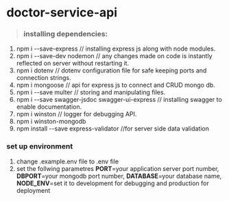 # doctor-service-api

> ### installing dependencies:

 1. npm i --save-express // installing express js along with node modules.
 2. npm i --save-dev nodemon // any changes made on code is instantly reflected on server without restarting it.
 3. npm i dotenv // dotenv configuration file for safe keeping ports and connection strings.
 4. npm i mongoose // api for express js to connect and CRUD mongo db.
 5. npm i --save multer // storing and manipulating files.
 6. npm i --save swagger-jsdoc swagger-ui-express // installing swagger to enable documentation.
 7. npm i winston // logger for debugging API.
 8. npm i winston-mongodb
 9. npm install --save express-validator //for server side data validation

 ### set up environment

 1. change .example.env file to .env file
 2. set the follwing parametres **PORT**=your application server port number, **DBPORT**=your mongodb port number, **DATABASE**=your database name, **NODE_ENV**=set it to development for debugging and production for deployment


 

